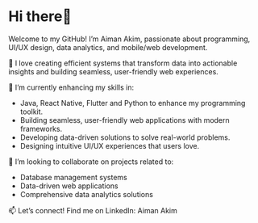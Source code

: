 # Hi there👋
Welcome to my GitHub! I’m Aiman Akim, passionate about programming, UI/UX design, data analytics, and mobile/web development.

👀 I love creating efficient systems that transform data into actionable insights and building seamless, user-friendly web experiences.

🌱 I’m currently enhancing my skills in:
- Java, React Native, Flutter and Python to enhance my programming toolkit.
- Building seamless, user-friendly web applications with modern frameworks.
- Developing data-driven solutions to solve real-world problems.
- Designing intuitive UI/UX experiences that users love.

📍 I’m looking to collaborate on projects related to:
- Database management systems
- Data-driven web applications
- Comprehensive data analytics solutions

📫 Let’s connect! Find me on LinkedIn: Aiman Akim



